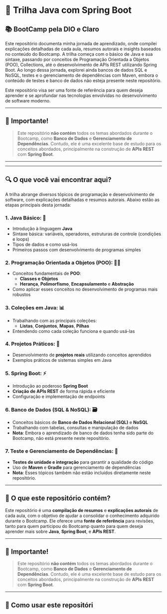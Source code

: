 # 🚀 Trilha Java com Spring Boot

## 📚 BootCamp pela DIO e Claro

Este repositório documenta minha jornada de aprendizado, onde compilei explicações detalhadas de cada aula, resumos autorais e insights baseados no conteúdo do Bootcamp. A trilha começa com o básico de Java e sua sintaxe, passando por conceitos de Programação Orientada a Objetos (POO), Collections, até o desenvolvimento de APIs REST utilizando Spring Boot. Ao longo dessa jornada, explorei ainda bancos de dados SQL e NoSQL, testes e o gerenciamento de dependências com Maven, embora o conteúdo de testes e banco de dados não esteja presente neste repositório.

Este repositório visa ser uma fonte de referência para quem deseja aprender e se aprofundar nas tecnologias envolvidas no desenvolvimento de software moderno.

---

## 🚨 Importante!

> Este repositório **não contém** todos os temas abordados durante o Bootcamp, como **Banco de Dados** e **Gerenciamento de Dependências**. Contudo, ele é uma excelente base de estudo para os conceitos abordados, principalmente na construção de **APIs REST** com **Spring Boot**.

---

---

## 🔍 O que você vai encontrar aqui?

A trilha abrange diversos tópicos de programação e desenvolvimento de software, com explicações detalhadas e resumos autorais. Abaixo estão as etapas principais desta jornada:

### 1. **Java Básico**: 🌱

- Introdução à linguagem **Java**
- Sintaxe básica: variáveis, operadores, estruturas de controle (condições e loops)
- Tipos de dados e como usá-los
- Primeiros passos com desenvolvimento de programas simples

### 2. **Programação Orientada a Objetos (POO)**: 🧑‍💻

- Conceitos fundamentais de **POO**:
  - **Classes e Objetos**
  - **Herança**, **Polimorfismo**, **Encapsulamento** e **Abstração**
- Como aplicar esses conceitos no desenvolvimento de programas mais robustos

### 3. **Coleções em Java**: 📊

- Trabalhando com as principais coleções:
  - **Listas**, **Conjuntos**, **Mapas**, **Pilhas**
- Entendendo como cada coleção funciona e quando usá-las

### 4. **Projetos Práticos**: 💼

- Desenvolvimento de **projetos reais** utilizando conceitos aprendidos
- Exemplos práticos de sistemas simples em Java

### 5. **Spring Boot**: ⚡

- Introdução ao poderoso **Spring Boot**
- **Criação de APIs REST** de forma rápida e eficiente
- Configuração e implementação de endpoints

### 6. **Banco de Dados (SQL & NoSQL)**: 🗃️

- Conceitos básicos de **Banco de Dados Relacional (SQL)** e **NoSQL**
- Trabalhando com tabelas, consultas e manipulação de dados
- **Nota**: Embora o aprendizado de banco de dados tenha sido parte do Bootcamp, não está presente neste repositório.

### 7. **Teste e Gerenciamento de Dependências**: 🧪

- **Testes de unidade e integração** para garantir a qualidade do código
- Uso de **Maven** e **Gradle** para gerenciamento de dependências
- **Nota**: Esses tópicos também não estão incluídos diretamente neste repositório.

---

## 📂 O que este repositório contém?

Este repositório é uma **compilação de resumos** e **explicações autorais** de cada aula, com o objetivo de ajudar a consolidar o conhecimento adquirido durante o Bootcamp. Ele oferece uma **fonte de referência** para revisões, tanto para quem participou do Bootcamp quanto para quem deseja aprender mais sobre **Java**, **Spring Boot**, e **APIs REST**.

---

## 🚨 Importante!

> Este repositório **não contém** todos os temas abordados durante o Bootcamp, como **Banco de Dados** e **Gerenciamento de Dependências**. Contudo, ele é uma excelente base de estudo para os conceitos abordados, principalmente na construção de **APIs REST** com **Spring Boot**.

---

## 🌟 Como usar este repositóri
